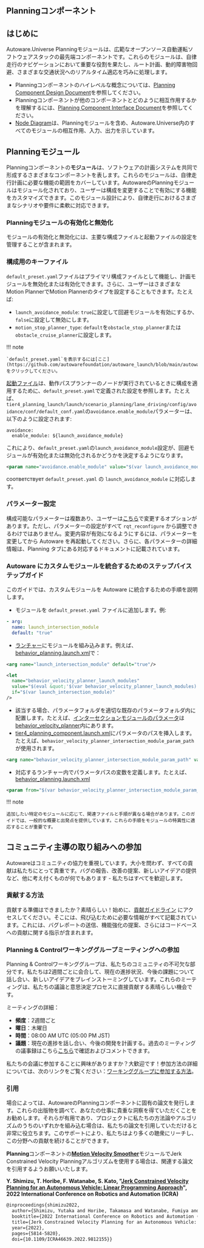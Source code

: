## Planningコンポーネント

## はじめに

Autoware.Universe Planningモジュールは、広範なオープンソース自動運転ソフトウェアスタックの最先端コンポーネントです。これらのモジュールは、自律走行のナビゲーションにおいて重要な役割を果たし、ルート計画、動的障害物回避、さまざまな交通状況へのリアルタイム適応を巧みに処理します。

- Planningコンポーネントのハイレベルな概念については、[Planning Component Design Document](https://autowarefoundation.github.io/autoware-documentation/main/design/autoware-architecture/planning/)を参照してください。
- Planningコンポーネントが他のコンポーネントとどのように相互作用するかを理解するには、[Planning Component Interface Document](https://autowarefoundation.github.io/autoware-documentation/main/design/autoware-interfaces/components/planning/)を参照してください。
- [Node Diagram](https://autowarefoundation.github.io/autoware-documentation/main/design/autoware-architecture/node-diagram/)は、Planningモジュールを含め、Autoware.Universe内のすべてのモジュールの相互作用、入力、出力を示しています。

## Planningモジュール

Planningコンポーネントの**モジュール**は、ソフトウェアの計画システムを共同で形成するさまざまなコンポーネントを表します。これらのモジュールは、自律走行計画に必要な機能の範囲をカバーしています。AutowareのPlanningモジュールはモジュール化されており、ユーザーは構成を変更することで有効にする機能をカスタマイズできます。このモジュール設計により、自律走行におけるさまざまなシナリオや要件に柔軟に対応できます。

### Planningモジュールの有効化と無効化

モジュールの有効化と無効化には、主要な構成ファイルと起動ファイルの設定を管理することが含まれます。

### 構成用のキーファイル

`default_preset.yaml`ファイルはプライマリ構成ファイルとして機能し、計画モジュールを無効化または有効化できます。さらに、ユーザーはさまざまなMotion PlannerでMotion Plannerのタイプを設定することもできます。たとえば:

- `launch_avoidance_module`: `true`に設定して回避モジュールを有効にするか、`false`に設定して無効にします。
- `motion_stop_planner_type`: `default`を`obstacle_stop_planner`または`obstacle_cruise_planner`に設定します。

!!! note

    `default_preset.yaml`を表示するには[ここ](https://github.com/autowarefoundation/autoware_launch/blob/main/autoware_launch/config/planning/preset/default_preset.yaml)をクリックしてください。

[起動ファイル](https://github.com/autowarefoundation/autoware.universe/tree/main/launch/tier4_planning_launch/launch/scenario_planning/lane_driving)は、動作パスプランナーのノードが実行されているときに構成を適用するために、`default_preset.yaml`で定義された設定を参照します。たとえば、`tier4_planning_launch/launch/scenario_planning/lane_driving/config/avoidance/conf/default_conf.yaml`の`avoidance.enable_module`パラメーターは、以下のように設定されます:

```
avoidance:
  enable_module: ${launch_avoidance_module}
```

これにより、`default_preset.yaml`の`launch_avoidance_module`設定が、回避モジュールが有効化または無効化されるかどうかを決定するようになります。


```xml
<param name="avoidance.enable_module" value="$(var launch_avoidance_module)"/>
```

 соответствует `default_preset.yaml` の `launch_avoidance_module` に対応します。

### パラメーター設定

構成可能なパラメーターは複数あり、ユーザーは[こちら](https://github.com/autowarefoundation/autoware_launch/tree/main/autoware_launch/config/planning)で変更するオプションがあります。ただし、パラメーターの設定がすべて `rqt_reconfigure` から調整できるわけではありません。変更内容が有効になるようにするには、パラメーターを変更してから Autoware を再起動してください。さらに、各パラメーターの詳細情報は、Planning タブにある対応するドキュメントに記載されています。

### Autoware にカスタムモジュールを統合するためのステップバイステップガイド

このガイドでは、カスタムモジュールを Autoware に統合するための手順を説明します。

- モジュールを `default_preset.yaml` ファイルに追加します。例:


```yaml
- arg:
  name: launch_intersection_module
  default: "true"
```

- [ランチャー](https://github.com/autowarefoundation/autoware.universe/tree/main/launch/tier4_planning_launch/launch/scenario_planning)にモジュールを組み込みます。例えば、[behavior_planning.launch.xml](https://github.com/autowarefoundation/autoware.universe/blob/main/launch/tier4_planning_launch/launch/scenario_planning/lane_driving/behavior_planning/behavior_planning.launch.xml)で：


```xml
<arg name="launch_intersection_module" default="true"/>

<let
  name="behavior_velocity_planner_launch_modules"
  value="$(eval &quot;'$(var behavior_velocity_planner_launch_modules)' + 'behavior_velocity_planner::IntersectionModulePlugin, '&quot;)"
  if="$(var launch_intersection_module)"
/>
```

- 該当する場合、パラメータフォルダを適切な既存のパラメータフォルダ内に配置します。たとえば、[インターセクションモジュールのパラメータ](https://github.com/autowarefoundation/autoware_launch/blob/main/autoware_launch/config/planning/scenario_planning/lane_driving/behavior_planning/behavior_velocity_planner/intersection.param.yaml)は[behavior_velocity_planner](https://github.com/autowarefoundation/autoware_launch/tree/main/autoware_launch/config/planning/scenario_planning/lane_driving/behavior_planning/behavior_velocity_planner)内にあります。
- [tier4_planning_component.launch.xml](https://github.com/autowarefoundation/autoware_launch/blob/main/autoware_launch/launch/components/tier4_planning_component.launch.xml)にパラメータのパスを挿入します。たとえば、`behavior_velocity_planner_intersection_module_param_path`が使用されます。


```xml
<arg name="behavior_velocity_planner_intersection_module_param_path" value="$(var behavior_velocity_config_path)/intersection.param.yaml"/>
```

- 対応するランチャー内でパラメータパスの変数を定義します。たとえば、[behavior_planning.launch.xml](https://github.com/autowarefoundation/autoware.universe/blob/04aa54bf5fb0c88e70198ca74b9ac343cc3457bf/launch/tier4_planning_launch/launch/scenario_planning/lane_driving/behavior_planning/behavior_planning.launch.xml#L191)


```xml
<param from="$(var behavior_velocity_planner_intersection_module_param_path)"/>
```

!!! note

    追加したい特定のモジュールに応じて、関連ファイルと手順が異なる場合があります。このガイドでは、一般的な概要と出発点を提供しています。これらの手順をモジュールの特異性に適応することが重要です。

## コミュニティ主導の取り組みへの参加

Autowareはコミュニティの協力を重視しています。大小を問わず、すべての貢献は私たちにとって貴重です。バグの報告、改善の提案、新しいアイデアの提供など、他に考え付くものが何でもあります - 私たちはすべてを歓迎します。

### 貢献する方法

貢献する準備はできましたか？素晴らしい！始めに、[貢献ガイドライン](https://autowarefoundation.github.io/autoware-documentation/main/contributing/) にアクセスしてください。そこには、飛び込むために必要な情報がすべて記載されています。これには、バグレポートの送信、機能強化の提案、さらにはコードベースへの貢献に関する指示が含まれます。

### Planning & Controlワーキンググループミーティングへの参加

Planning & Controlワーキンググループは、私たちのコミュニティの不可欠な部分です。私たちは2週間ごとに会合して、現在の進捗状況、今後の課題について話し合い、新しいアイデアをブレインストーミングしています。これらのミーティングは、私たちの議論と意思決定プロセスに直接貢献する素晴らしい機会です。

ミーティングの詳細：

- **頻度**：2週間ごと
- **曜日**：木曜日
- **時間**：08:00 AM UTC (05:00 PM JST)
- **議題**：現在の進捗を話し合い、今後の開発を計画する。過去のミーティングの議事録はこちら[こちら](https://github.com/orgs/autowarefoundation/discussions?discussions_q=is%3Aopen+label%3Ameeting%3Aplanning-control-wg+)で確認およびコメントできます。

私たちの会議に参加することに興味がありますか？大歓迎です！参加方法の詳細については、次のリンクをご覧ください：[ワーキンググループに参加する方法](https://github.com/autowarefoundation/autoware-projects/wiki/Autoware-Planning-Control-Working-Group#how-to-participate-in-the-working-group)。

### 引用

場合によっては、AutowareのPlanningコンポーネントに固有の論文を発行します。これらの出版物を調べて、あなたの仕事に貴重な洞察を得ていただくことをお勧めします。それらが有用であり、プロジェクトに私たちの方法論やアルゴリズムのうちのいずれかを組み込む場合は、私たちの論文を引用していただけると非常に役立ちます。このサポートにより、私たちはより多くの聴衆にリーチし、この分野への貢献を続けることができます。

**Planning**コンポーネントの[**Motion Velocity Smoother**](./autoware_velocity_smoother/README.md)モジュールでJerk Constrained Velocity Planningアルゴリズムを使用する場合は、関連する論文を引用するようお願いいたします。

<!-- cspell:ignore Shimizu, Horibe, Watanabe, Kato -->

**Y. Shimizu, T. Horibe, F. Watanabe, S. Kato, "[Jerk Constrained Velocity Planning for an Autonomous Vehicle: Linear Programming Approach](https://arxiv.org/abs/2202.10029)", 2022 International Conference on Robotics and Automation (ICRA)**


```tex
@inproceedings{shimizu2022,
  author={Shimizu, Yutaka and Horibe, Takamasa and Watanabe, Fumiya and Kato, Shinpei},
  booktitle={2022 International Conference on Robotics and Automation (ICRA)},
  title={Jerk Constrained Velocity Planning for an Autonomous Vehicle: Linear Programming Approach},
  year={2022},
  pages={5814-5820},
  doi={10.1109/ICRA46639.2022.9812155}}
```

